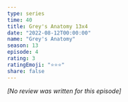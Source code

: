 ```yaml
---
type: series
time: 40
title: Grey's Anatomy 13x4
date: "2022-08-12T00:00:00"
name: "Grey's Anatomy"
season: 13
episode: 4
rating: 3
ratingEmoji: "⭐️⭐️⭐️"
share: false
---
```


_[No review was written for this episode]_
